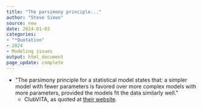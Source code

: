 ```yaml
---
title: "The parsimony principle..."
author: "Steve Simon"
source: new
date: 2024-01-03
categories:
- "*Quotation"
- 2024
- Modeling issues
output: html_document
page_update: complete
---
```


-   "The parsimony principle for a statistical model states that: a simpler model with fewer parameters is favored over more complex models with more parameters, provided the models fit the data similarly well."
    -   ClubVITA, as quoted at [their website][ref-clubvita-nodate].
  
[ref-clubvita-nodate]: https://www.clubvita.net/glossary/parsimony-principle